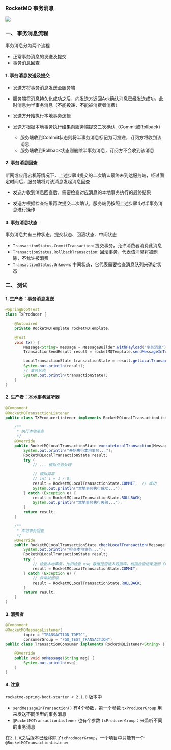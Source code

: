 ###  RocketMQ 事务消息
![](https://fgq233.github.io/imgs/mq/rocketMQ6.png)

### 一、 事务消息流程
事务消息分为两个流程
* 正常事务消息的发送及提交
* 事务消息回查

#### 1. 事务消息发送及提交
* 发送方将事务消息发送至服务端

* 服务端将消息持久化成功之后，向发送方返回Ack确认消息已经发送成功，此时消息为半事务消息（不能投递，不能被消费者消费）

* 发送方开始执行本地事务逻辑

* 发送方根据本地事务执行结果向服务端提交二次确认（Commit或Rollback）
  * 服务端收到Commit状态则将半事务消息标记为可投递，订阅方将收到该消息
  * 服务端收到Rollback状态则删除半事务消息，订阅方不会收到该消息


#### 2. 事务消息回查
断网或应用宕机等情况下，上述步骤4提交的二次确认最终未到达服务端，经过固定时间后，服务端将对该消息发起消息回查

* 发送方收到消息回查后，需要检查对应消息的本地事务执行的最终结果

* 发送方根据检查结果再次提交二次确认，服务端仍按照上述步骤4对半事务消息进行操作
 

#### 3. 事务消息状态
事务消息共有三种状态，提交状态、回滚状态、中间状态
* `TransactionStatus.CommitTransaction`: 提交事务，允许消费者消费此消息
* `TransactionStatus.RollbackTransaction`: 回滚事务，代表该消息将被删除，不允许被消费
* `TransactionStatus.Unknown`: 中间状态，它代表需要检查消息队列来确定状态


### 二、 测试
#### 1. 生产者：事务消息发送
```java
@SpringBootTest
class TxProducer {

    @Autowired
    private RocketMQTemplate rocketMQTemplate;

    @Test
    void tx() {
        Message<String> message = MessageBuilder.withPayload("事务消息").build();
        TransactionSendResult result = rocketMQTemplate.sendMessageInTransaction("TRANSACTION_TOPIC", message, null);

        LocalTransactionState transactionState = result.getLocalTransactionState();
        System.out.println(result);
        // 事务状态
        System.out.println(transactionState);
    }
}
```


#### 2. 生产者：本地事务监听器
```java
@Component
@RocketMQTransactionListener
public class TXProducerListener implements RocketMQLocalTransactionListener {

    /**
     * 执行本地事务
     */
    @Override
    public RocketMQLocalTransactionState executeLocalTransaction(Message message, Object arg) {
        System.out.println("开始执行本地事务...");
        RocketMQLocalTransactionState result;
        try {
            // ... 模拟业务处理

            // 模拟异常
            // int i = 1 / 0;
            result = RocketMQLocalTransactionState.COMMIT;  // 成功
            System.out.println("本地事务执行成功...");
        } catch (Exception e) {
            result = RocketMQLocalTransactionState.ROLLBACK;
            System.out.println("本地事务执行失败...");
        }
        return result;
    }

    /**
     * 本地事务回查
     */
    @Override
    public RocketMQLocalTransactionState checkLocalTransaction(Message msg) {
        System.out.println("检查本地事务...");
        RocketMQLocalTransactionState result;
        try {
            // 检查本地事务，比如检查 msg 数据是否插入数据库，根据检查结果返回 COMMIT/ROLLBACK
            result = RocketMQLocalTransactionState.COMMIT;
        } catch (Exception e) {
            // 异常就回滚
            result = RocketMQLocalTransactionState.ROLLBACK;
        }
        return result;
    }
}
```


#### 3. 消费者
```java
@Component
@RocketMQMessageListener(
        topic = "TRANSACTION_TOPIC",
        consumerGroup = "FGQ_TEST_TRANSACTION")
public class TransactionConsumer implements RocketMQListener<String> {

    @Override
    public void onMessage(String msg) {
        System.out.println(msg);
    }
}
```



#### 4. 注意
`rocketmq-spring-boot-starter < 2.1.0` 版本中
* `sendMessageInTransaction()` 有4个参数，第一个参数 `txProducerGroup` 用来发送不同类型的事务消息
* `@RocketMQTransactionListener` 也有个参数 `txProducerGroup`：来监听不同的事务消息

在`2.1.0`之后版本已经移除了`txProducerGroup`，一个项目中只能有一个`@RocketMQTransactionListener`

